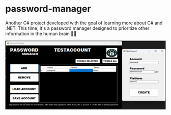 # password-manager

Another C# project developed with the goal of learning more about C# and .NET. This time, it's a password manager designed to prioritize other information in the human brain 🤣🧠

![showcase](showcase.png)
